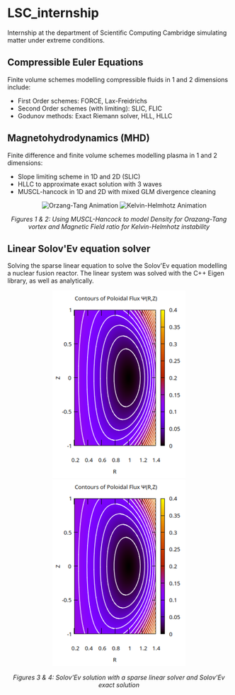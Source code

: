 # LSC_internship
Internship at the department of Scientific Computing Cambridge simulating matter under extreme conditions. 
## Compressible Euler Equations
Finite volume schemes modelling compressible fluids in 1 and 2 dimensions include:
- First Order schemes: FORCE, Lax-Freidrichs
- Second Order schemes (with limiting): SLIC, FLIC
- Godunov methods: Exact Riemann solver, HLL, HLLC
## Magnetohydrodynamics (MHD)
Finite difference and finite volume schemes modelling plasma in 1 and 2 dimensions:
- Slope limiting scheme in 1D and 2D (SLIC)
- HLLC to approximate exact solution with 3 waves
- MUSCL-hancock in 1D and 2D with mixed GLM divergence cleaning
  <p align="center">
  <img src="MUSCL.gif" alt="Orzang-Tang Animation" width="350" />
  <img src="MUSCL2.gif" alt="Kelvin-Helmhotz Animation" width="350" />
</p>

<p align="center"><em>Figures 1 & 2: Using MUSCL-Hancock to model Density for Orazang-Tang vortex and Magnetic Field ratio for Kelvin-Helmhotz instability</em></p>

## Linear Solov'Ev equation solver
Solving the sparse linear equation to solve the Solov'Ev equation modelling a nuclear fusion reactor. The linear system was solved with the C++ Eigen library, as well as analytically.

  <p align="center">
  <img src="solovev.png" alt="Solov'Ev Solution" width="300" />
  <img src="solovev_exact.png" alt="Exact Solov'Ev Solution" width="300" />
</p>

<p align="center"><em>Figures 3 & 4: Solov'Ev solution with a sparse linear solver and Solov'Ev exact solution</em></p>

